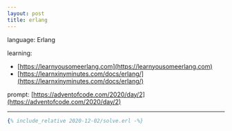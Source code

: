 ```yaml
---
layout: post
title: erlang
---
```


language: Erlang

learning:
- [https://learnyousomeerlang.com](https://learnyousomeerlang.com)
- [https://learnxinyminutes.com/docs/erlang/](https://learnxinyminutes.com/docs/erlang/)

prompt: [https://adventofcode.com/2020/day/2](https://adventofcode.com/2020/day/2)

---

```erlang
{% include_relative 2020-12-02/solve.erl -%}
```

